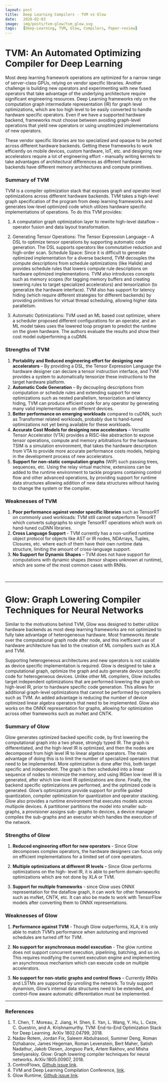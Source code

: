 ```yaml
---
layout: post
title:  Deep Learning Compilers - TVM vs Glow
date:   2020-02-03
image:  img/posts/tvm-glow/tvm_glow.svg
tags:   [Deep-Learning, TVM, Glow, Compilers, Paper-review]
---
```



# TVM: An Automated Optimizing Compiler for Deep Learning

Most deep learning framework operations are optimized for a narrow range of server-class GPUs, relying on vendor specific libraries. Another challenge is building new operators and experimenting with new fused operators that take advantage of the underlying architecture require significant engineering resources. Deep Learning frameworks rely on the computation graph intermediate representation (IR) for graph level optimizations, which are too high level to be easily converted to handle hardware specific operators. Even if we have a supported hardware backend, frameworks must choose between avoiding graph-level operations that yield new operators or using unoptimized implementations of new operators.

These vendor specific libraries are too specialized and opaque to be ported across different hardware backends. Getting these frameworks to work efficiently on mobile devices, custom hardware, IoT, etc. and designing new accelerators require a lot of engineering effort - manually writing kernels to take advantages of architectural differences as different hardware backends have different memory architectures and compute primitives.


### Summary of TVM

TVM is a compiler optimization stack that exposes graph and operator level optimizations across different hardware backends. TVM takes a high-level graph specification of the program from deep learning frameworks and generates low-level optimized code which utilizes hardware specific implementations of operations. To do this TVM provides:

1. A computation graph optimization layer to rewrite high-level dataflow – operator fusion and data layout transformation.

2. Generating Tensor Operations: The Tensor Expression Language – A DSL to optimize tensor operations by supporting automatic code generation. The DSL supports operators like commutative reduction and high-order scan. Schedule Space: Since it is difficult to generate optimized implementation for a diverse backend, TVM decouples the compute descriptions from schedule optimizations (like Halide) and provides schedule rules that lowers compute rule descriptions on hardware optimized implementations. TVM also introduces concepts such as memory scopes (for tagging memory buffers and creating lowering rules to target specialized accelerators) and tensorization (to generalize the hardware interface). TVM also has support for latency hiding (which require different strategies for different backends) by providing primitives for virtual thread scheduling, allowing higher data parallelism.

3. Automatic Optimizations: TVM used an ML based cost optimizer, where a scheduler proposed different configurations for an operator, and an ML model takes uses the lowered loop program to predict the runtime on the given hardware. The authors evaluate the results and show their cost model outperforming a cuDNN.


### Strengths of TVM

1. **Portability and Reduced engineering effort for designing new accelerators** – By providing a DSL, the Tensor Expression Language the hardware designer can declare a tensor instruction interface, and TVM provides a system to automatically tensorize these instructions to the target hardware platform.
2. **Automatic Code Generation** – By decoupling descriptions from computation or schedule rules and extending support for new optimizations such as nested parallelism, tensorization and latency hiding, TVM can produce efficient code for any operator by generating many valid implementations on different devices.
3. **Better performance on emerging workloads** compared to cuDNN, such as Transformer related workloads, probably due to hand-tuned optimizations not yet being available for these workloads.
4. **Accurate Cost Models for designing new accelerators** – Versatile Tensor Accelerator (VTA) provides a RISC-like abstraction to expose tensor operations, compute and memory arbitrations for the hardware. TSIM is a simulation environment, that takes the hardware description from VTA to provide more accurate performance costs models, helping in the development process of new accelerators.
5. **Support for non-static computation graphs** (WIP) such passing trees, sequences, etc. Using the relay virtual machine, extensions can be added to the runtime environment to tackle programs containing control flow and other advanced operations, by providing support for runtime data structures allowing addition of new data structures without having to change the system or the compiler.


### Weaknesses of TVM

1. **Poor performance against vendor specific libraries** such as TensorRT on commonly used workloads: TVM still cannot outperform TensorRT which converts subgraphs to single TensorRT operations which work on hand-tuned cuDNN libraries.
2. **Cross Language Support** - TVM currently has a non-unified runtime object protocol for objects like AST or IR nodes, NDArrays, Tuples, Closures, etc. where each of them have their own runtime data structure, limiting the amount of cross-language support.
3. **No Support for Dynamic Shapes** – TVM does not have support for computations with dynamic shapes (tensor shapes unknown at runtime), which are some of the most common cases with RNNs.


<br/>

***

# Glow: Graph Lowering Compiler Techniques for Neural Networks

Similar to the motivations behind TVM, Glow was designed to better utilize hardware backends as most deep learning frameworks are not optimized to fully take advantage of heterogeneous hardware. Most frameworks iterate over the computational graph node after node, and this inefficient use of hardware architecture has led to the creation of ML compilers such as XLA and TVM.

Supporting heterogeneous architectures and new operators is not scalable as device specific implementation is required. Glow is designed to take a computational graph, optimize the graph and auto generate device specific code for heterogeneous devices. Unlike other ML compilers, Glow includes target independent optimizations that are performed lowering the graph on high-level IR, prior to hardware specific code generation. This allows for additional graph-level optimizations that cannot be performed by compilers such as TVM. An added advantage is reducing the number of device optimized linear algebra operators that need to be implemented. Glow also works on the ONNX representation for graphs, allowing for optimization across other frameworks such as mxNet and CNTK.


### Summary of Glow
Glow generates optimized backed specific code, by first lowering the computational graph into a two phase, strongly typed IR. The graph is differentiated, and the high-level IR is optimized, and then the nodes are decomposed from high level IR to linear algebra operators. The main advantage of doing this is to limit the number of specialized operators that need to be implemented. More optimization is done after this, both target specific and independent. The graph is then scheduled into a linear sequence of nodes to minimize the memory, and using IRGen low-level IR is generated, after which low-level IR optimizations are done. Finally, the backend specific optimizations are performed, and the optimized code is generated.
Glow’s optimizations provide support for profile guided quantization, compiler optimization for quantization and operator stacking. Glow also provides a runtime environment that executes models across multipole devices. A partitioner partitions the model into smaller sub-graphs, a provisioner assigns sub- graphs to devices, a device manager compiles the sub-graphs and an executor which handles the execution of the network.


### Strengths of Glow
1. **Reduced engineering effort for new operators** - Since Glow decomposes complex operators, the hardware designers can focus only on efficient implementations for a limited set of core operators.

2. **Multiple optimizations at different IR levels** – Since Glow performs optimizations on the high- level IR, it is able to perform domain-specific optimizations which are not done by XLA or TVM.

3. **Support for multiple frameworks** - since Glow uses ONNX representation for the dataflow graph, it can work for other frameworks such as mxNet, CNTK, etc. It can also be made to work with
TensorFlow models after converting them to ONNX representations.


### Weaknesses of Glow
1. **Performance against TVM** - Though Glow outperforms, XLA, it is only able to match TVM’s performance when autotuning and improved schedules are turned off for TVM.

2. **No support for asynchronous model execution** - The glow runtime does not support concurrent execution, pipelining, batching, and so on. This requires modifying the current execution engine and implementing an asynchronous mechanism which can execute code on multiple accelerators.

3. **No support for non-static graphs and control flows** – Currently RNNs and LSTMs are supported by unrolling the network. To truly support dynamism, Glow’s internal data structures need to be extended, and control-flow aware automatic differentiation must be implemented.

******

### References
1. T. Chen, T. Moreau, Z. Jiang, H. Shen, E. Yan, L. Wang, Y. Hu, L. Ceze, C. Guestrin, and A. Krishnamurthy. TVM: End-to-End Optimization Stack for Deep Learning. ArXiv 1802.04799, 2018.
2. Nadav Rotem, Jordan Fix, Saleem Abdulrasool, Summer Deng, Roman Dzhabarov, James Hegeman, Roman Levenstein, Bert Maher, Satish Nadathur, Jakob Olesen, Jongsoo Park, Artem Rakhov, and Misha Smelyanskiy. Glow: Graph lowering compiler techniques for neural networks. ArXiv:1805.00907, 2018.
3. ControlFlows, [Github issue link](https://github.com/pytorch/glow/issues/2738).
4. TVM and Deep Learning Compilation Conference, [link](https://sampl.cs.washington.edu/tvmconf). 
5. Glow Runtime, [Github issue link](https://github.com/pytorch/glow/issues/2045).